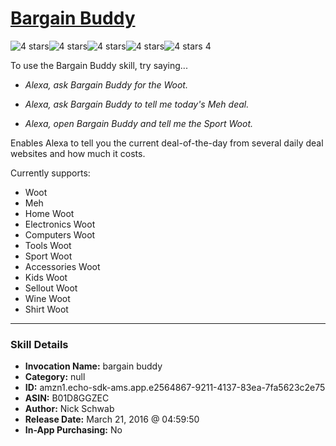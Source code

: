 # [Bargain Buddy](http://alexa.amazon.com/#skills/amzn1.echo-sdk-ams.app.e2564867-9211-4137-83ea-7fa5623c2e75)
![4 stars](../../images/ic_star_black_18dp_1x.png)![4 stars](../../images/ic_star_black_18dp_1x.png)![4 stars](../../images/ic_star_black_18dp_1x.png)![4 stars](../../images/ic_star_black_18dp_1x.png)![4 stars](../../images/ic_star_border_black_18dp_1x.png) 4

To use the Bargain Buddy skill, try saying...

* *Alexa, ask Bargain Buddy for the Woot.*

* *Alexa, ask Bargain Buddy to tell me today's Meh deal.*

* *Alexa, open Bargain Buddy and tell me the Sport Woot.*

Enables Alexa to tell you the current deal-of-the-day from several daily deal websites and how much it costs.

Currently supports:
- Woot
- Meh
- Home Woot
- Electronics Woot
- Computers Woot
- Tools Woot
- Sport Woot
- Accessories Woot
- Kids Woot
- Sellout Woot
- Wine Woot
- Shirt Woot

***

### Skill Details

* **Invocation Name:** bargain buddy
* **Category:** null
* **ID:** amzn1.echo-sdk-ams.app.e2564867-9211-4137-83ea-7fa5623c2e75
* **ASIN:** B01D8GGZEC
* **Author:** Nick Schwab
* **Release Date:** March 21, 2016 @ 04:59:50
* **In-App Purchasing:** No
